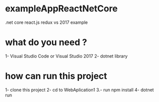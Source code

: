 # exampleAppReactNetCore
.net core react.js redux vs 2017 example

# what do you need ?
1- Visual Studio Code or Visual Studio 2017
2- dotnet library

# how can run this project
1- clone this project
2- cd to WebAplication1
3.- run npm install
4- dotnet run